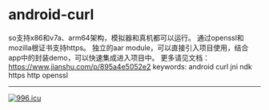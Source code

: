 # android-curl
so支持x86和v7a、arm64架构，模拟器和真机都可以运行。
通过openssl和mozilla根证书支持https。
独立的aar module，可以直接引入项目使用，结合app中的封装demo，可以快速集成进入项目中。
更多请见文档：https://www.jianshu.com/p/895a4e5052e2
keywords: android curl jni ndk https http openssl 

-----------------------------------------------------------------
<a href="https://996.icu"><img src="https://img.shields.io/badge/link-996.icu-red.svg" alt="996.icu"></a>
